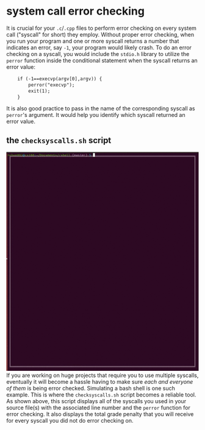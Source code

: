 # system call error checking

It is crucial for your `.c`/`.cpp` files to perform error checking on every system call ("syscall" for short) they employ.
Without proper error checking, when you run your program and one or more syscall returns a number that indicates an error,
say `-1`, your program would likely crash.
To do an error checking on a syscall, you would include the `stdio.h` library to utilize the `perror` function inside the conditional statement when the syscall returns an error value:
```
	if (-1==execvp(argv[0],argv)) {
		perror("execvp");
		exit(1);
	}
```
It is also good practice to pass in the name of the corresponding syscall as `perror`'s argument.
It would help you identify which syscall returned an error value.

## the `checksyscalls.sh` script
![syscalls.gif](img/syscalls.gif)
If you are working on huge projects that require you to use multiple syscalls,
eventually it will become a hassle having to make sure *each and everyone of them* is being error checked.
Simulating a bash shell is one such example.
This is where the `checksyscalls.sh` script becomes a reliable tool.
As shown above, this script displays all of the syscalls you used in your source file(s) with the associated line number and the `perror` function for error checking.
It also displays the total grade penalty that you will receive for every syscall you did not do error checking on.
